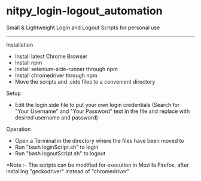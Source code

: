 # nitpy_login-logout_automation
Small & Lightweight Login and Logout Scripts for personal use

----------------------------------------------------------------------------------------------------------------

Installation

- Install latest Chrome Browser
- Install npm
- Install selenium-side-runner through npm
- Install chromedriver through npm
- Move the scripts and .side files to a convenient directory

Setup

- Edit the login.side file to put your own login credentials
  (Search for "Your Username" and "Your Password" text in the file and replace with desired username and password)

Operation

- Open a Terminal in the directory where the files have been moved to
- Run "bash loginScript.sh" to login
- Run "bash logoutScript.sh" to logout

*Note :- The scripts can be modified for execution in Mozilla Firefox, after installing "geckodriver" instead of "chromedriver"
